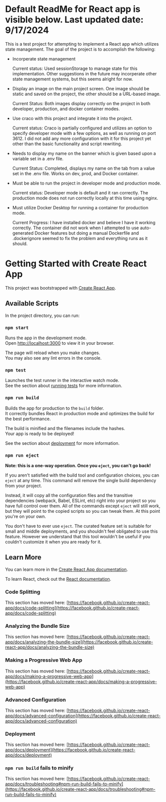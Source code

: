 # Default ReadMe for React app is visible below. Last updated date: 9/17/2024

This is a test project for attempting to implement a React app which utilizes state management. The goal of the project is to accomplish the following:

* Incorperate state management
   
    Current status: Used sessionStorage to manage state for this implementation. Other suggestions in the future may incorperate other state management systems, but this seems alright for now.

* Display an image on the main project screen. One image should be static and saved on the project, the other should be a URL-based image.
        
   Current Status: Both images display correctly on the project in both developer, production, and docker container modes.

* Use craco with this project and integrate it into the project.
    
    Current status: Craco is partially configured and utilizes an option to specify developer mode with a few options, as well as running on port 3612. I did not add any more configuration with it for this project yet other than the basic functionality and script rewriting.

* Needs to display my name on the banner which is given based upon a variable set in a .env file.

    Current Status: Completed, displays my name on the tab from a value set in the .env file. Works on dev, prod, and Docker container.

* Must be able to run the project in developer mode and production mode.

    Current status: Developer mode is default and it ran correctly. The production mode does not run correctly locally at this time using nginx.

* Must utilize Docker Desktop for running a container for production mode.

    Current Progress: I have installed docker and believe I have it working correctly. The container did not work when I attempted to use auto-generated Docker features but doing a manual Dockerfile and .dockerignore seemed to fix the problem and everything runs as it should.






# Getting Started with Create React App

This project was bootstrapped with [Create React App](https://github.com/facebook/create-react-app).

## Available Scripts

In the project directory, you can run:

### `npm start`

Runs the app in the development mode.\
Open [http://localhost:3000](http://localhost:3000) to view it in your browser.

The page will reload when you make changes.\
You may also see any lint errors in the console.

### `npm test`

Launches the test runner in the interactive watch mode.\
See the section about [running tests](https://facebook.github.io/create-react-app/docs/running-tests) for more information.

### `npm run build`

Builds the app for production to the `build` folder.\
It correctly bundles React in production mode and optimizes the build for the best performance.

The build is minified and the filenames include the hashes.\
Your app is ready to be deployed!

See the section about [deployment](https://facebook.github.io/create-react-app/docs/deployment) for more information.

### `npm run eject`

**Note: this is a one-way operation. Once you `eject`, you can't go back!**

If you aren't satisfied with the build tool and configuration choices, you can `eject` at any time. This command will remove the single build dependency from your project.

Instead, it will copy all the configuration files and the transitive dependencies (webpack, Babel, ESLint, etc) right into your project so you have full control over them. All of the commands except `eject` will still work, but they will point to the copied scripts so you can tweak them. At this point you're on your own.

You don't have to ever use `eject`. The curated feature set is suitable for small and middle deployments, and you shouldn't feel obligated to use this feature. However we understand that this tool wouldn't be useful if you couldn't customize it when you are ready for it.

## Learn More

You can learn more in the [Create React App documentation](https://facebook.github.io/create-react-app/docs/getting-started).

To learn React, check out the [React documentation](https://reactjs.org/).

### Code Splitting

This section has moved here: [https://facebook.github.io/create-react-app/docs/code-splitting](https://facebook.github.io/create-react-app/docs/code-splitting)

### Analyzing the Bundle Size

This section has moved here: [https://facebook.github.io/create-react-app/docs/analyzing-the-bundle-size](https://facebook.github.io/create-react-app/docs/analyzing-the-bundle-size)

### Making a Progressive Web App

This section has moved here: [https://facebook.github.io/create-react-app/docs/making-a-progressive-web-app](https://facebook.github.io/create-react-app/docs/making-a-progressive-web-app)

### Advanced Configuration

This section has moved here: [https://facebook.github.io/create-react-app/docs/advanced-configuration](https://facebook.github.io/create-react-app/docs/advanced-configuration)

### Deployment

This section has moved here: [https://facebook.github.io/create-react-app/docs/deployment](https://facebook.github.io/create-react-app/docs/deployment)

### `npm run build` fails to minify

This section has moved here: [https://facebook.github.io/create-react-app/docs/troubleshooting#npm-run-build-fails-to-minify](https://facebook.github.io/create-react-app/docs/troubleshooting#npm-run-build-fails-to-minify)
